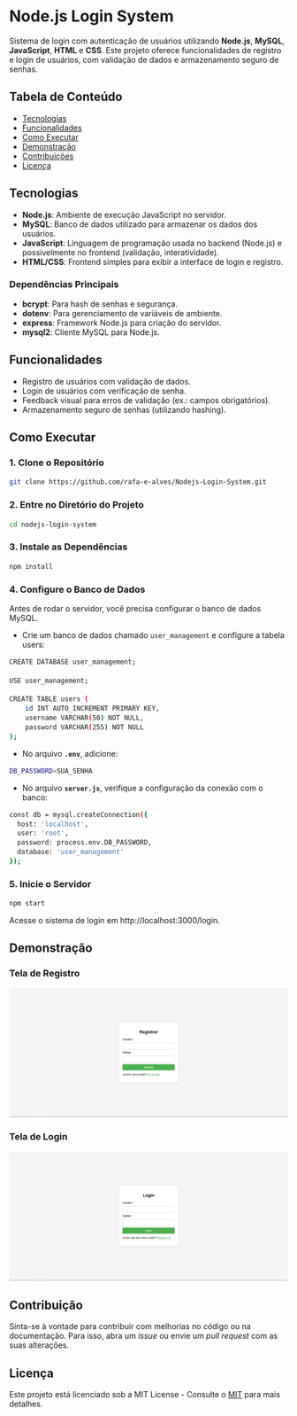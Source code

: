 # Node.js Login System

Sistema de login com autenticação de usuários utilizando **Node.js**, **MySQL**, **JavaScript**, **HTML** e **CSS**. Este projeto oferece funcionalidades de registro e login de usuários, com validação de dados e armazenamento seguro de senhas.

## Tabela de Conteúdo
- [Tecnologias](#tecnologias)
- [Funcionalidades](#funcionalidades)
- [Como Executar](#como-executar)
- [Demonstração](#demonstração)
- [Contribuições](#contribuição)
- [Licença](#licença)

## Tecnologias

- **Node.js**: Ambiente de execução JavaScript no servidor.
- **MySQL**: Banco de dados utilizado para armazenar os dados dos usuários.
- **JavaScript**: Linguagem de programação usada no backend (Node.js) e possivelmente no frontend (validação, interatividade).
- **HTML/CSS**: Frontend simples para exibir a interface de login e registro.

### Dependências Principais
- **bcrypt**: Para hash de senhas e segurança.
- **dotenv**: Para gerenciamento de variáveis de ambiente.
- **express**: Framework Node.js para criação do servidor.
- **mysql2**: Cliente MySQL para Node.js.

## Funcionalidades

- Registro de usuários com validação de dados.
- Login de usuários com verificação de senha.
- Feedback visual para erros de validação (ex.: campos obrigatórios).
- Armazenamento seguro de senhas (utilizando hashing).

## Como Executar

### 1. Clone o Repositório

```sh
git clone https://github.com/rafa-e-alves/Nodejs-Login-System.git
```

### 2. Entre no Diretório do Projeto

```sh
cd nodejs-login-system
```

### 3. Instale as Dependências

```sh
npm install
```

### 4. Configure o Banco de Dados

Antes de rodar o servidor, você precisa configurar o banco de dados MySQL.

- Crie um banco de dados chamado `user_management` e configure a tabela users:

```sh
CREATE DATABASE user_management;

USE user_management;

CREATE TABLE users (
    id INT AUTO_INCREMENT PRIMARY KEY,
    username VARCHAR(50) NOT NULL,
    password VARCHAR(255) NOT NULL
);
```

- No arquivo **`.env`**, adicione:

```sh
DB_PASSWORD=SUA_SENHA
```

- No arquivo **`server.js`**, verifique a configuração da conexão com o banco:

```sh
const db = mysql.createConnection({
  host: 'localhost',
  user: 'root',
  password: process.env.DB_PASSWORD,
  database: 'user_management'
});
```

### 5. Inicie o Servidor

```sh
npm start
```
Acesse o sistema de login em http://localhost:3000/login.

## Demonstração

### Tela de Registro
![Registro](./screenshots/register.png)

### Tela de Login
![Login](./screenshots/login.png)

## Contribuição

Sinta-se à vontade para contribuir com melhorias no código ou na documentação. Para isso, abra um *issue* ou envie um *pull request* com as suas alterações.

## Licença

Este projeto está licenciado sob a MIT License - Consulte o [MIT](https://opensource.org/license/MIT) para mais detalhes.

